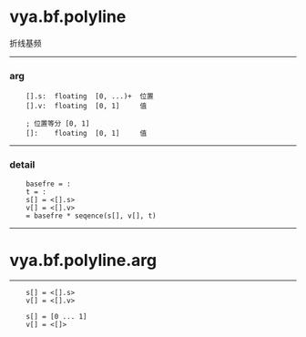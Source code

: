 # vya.bf.polyline
折线基频

---
### arg
```
	[].s:  floating  [0, ...)+  位置
	[].v:  floating  [0, 1]     值
```
```
	; 位置等分 [0, 1]
	[]:    floating  [0, 1]     值
```
---
### detail
```
	basefre = :
	t = :
	s[] = <[].s>
	v[] = <[].v>
	= basefre * seqence(s[], v[], t)
```

***
# vya.bf.polyline.arg
---
```
	s[] = <[].s>
	v[] = <[].v>
```
```
	s[] = [0 ... 1]
	v[] = <[]>
```
